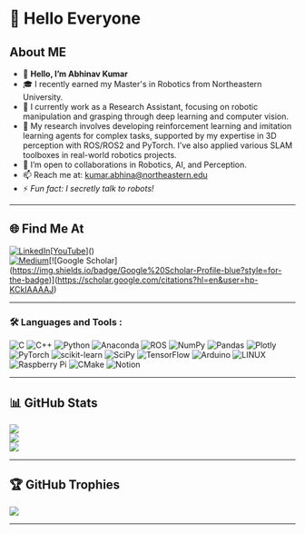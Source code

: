 # 🤖 Hello Everyone 
## About ME

- 👋 **Hello, I’m Abhinav Kumar**
- 🎓 I recently earned my Master's in Robotics from Northeastern University.
- 🔬 I currently work as a Research Assistant, focusing on robotic manipulation and grasping through deep learning and computer vision.
- 🔭 My research involves developing reinforcement learning and imitation learning agents for complex tasks, supported by my expertise in 3D perception with ROS/ROS2 and PyTorch. I’ve also applied various SLAM toolboxes in real-world robotics projects.
- 🤝 I’m open to collaborations in Robotics, AI, and Perception.
- 📫 Reach me at: [kumar.abhina@northeastern.edu](mailto:kumar.abhina@northeastern.edu)
- ⚡ *Fun fact: I secretly talk to robots!*
---

## 🌐 Find Me At

[![LinkedIn](https://img.shields.io/badge/LinkedIn-%230077B5.svg?logo=linkedin&logoColor=white)](https://www.linkedin.com/in/abhinav-kumar2000/)[[YouTube](https://img.shields.io/badge/YouTube-%23FF0000.svg?logo=YouTube&logoColor=white)]()  
[![Medium](https://img.shields.io/badge/Medium-%23000000.svg?logo=Medium&logoColor=white)]([https://medium.com/@RobuRishabh](https://medium.com/@abhinav6698))[![Google Scholar](https://img.shields.io/badge/Google%20Scholar-Profile-blue?style=for-the-badge)](https://scholar.google.com/citations?hl=en&user=hp-KCkIAAAAJ)

---

### :hammer_and_wrench: Languages and Tools :

![C](https://img.shields.io/badge/c-%2300599C.svg?style=for-the-badge&logo=c&logoColor=white) ![C++](https://img.shields.io/badge/c++-%2300599C.svg?style=for-the-badge&logo=c%2B%2B&logoColor=white) ![Python](https://img.shields.io/badge/python-3670A0?style=for-the-badge&logo=python&logoColor=ffdd54) ![Anaconda](https://img.shields.io/badge/Anaconda-%2344A833.svg?style=for-the-badge&logo=anaconda&logoColor=white) ![ROS](https://img.shields.io/badge/ros-%230A0FF9.svg?style=for-the-badge&logo=ros&logoColor=white) ![NumPy](https://img.shields.io/badge/numpy-%23013243.svg?style=for-the-badge&logo=numpy&logoColor=white) ![Pandas](https://img.shields.io/badge/pandas-%23150458.svg?style=for-the-badge&logo=pandas&logoColor=white) ![Plotly](https://img.shields.io/badge/Plotly-%233F4F75.svg?style=for-the-badge&logo=plotly&logoColor=white) ![PyTorch](https://img.shields.io/badge/PyTorch-%23EE4C2C.svg?style=for-the-badge&logo=PyTorch&logoColor=white) ![scikit-learn](https://img.shields.io/badge/scikit--learn-%23F7931E.svg?style=for-the-badge&logo=scikit-learn&logoColor=white) ![SciPy](https://img.shields.io/badge/SciPy-%230C55A5.svg?style=for-the-badge&logo=scipy&logoColor=%white) ![TensorFlow](https://img.shields.io/badge/TensorFlow-%23FF6F00.svg?style=for-the-badge&logo=TensorFlow&logoColor=white) ![Arduino](https://img.shields.io/badge/-Arduino-00979D?style=for-the-badge&logo=Arduino&logoColor=white) ![LINUX](https://img.shields.io/badge/Linux-FCC624?style=for-the-badge&logo=linux&logoColor=black) ![Raspberry Pi](https://img.shields.io/badge/-RaspberryPi-C51A4A?style=for-the-badge&logo=Raspberry-Pi) ![CMake](https://img.shields.io/badge/CMake-%23008FBA.svg?style=for-the-badge&logo=cmake&logoColor=white) ![Notion](https://img.shields.io/badge/Notion-%23000000.svg?style=for-the-badge&logo=notion&logoColor=white)

---

## 📊 GitHub Stats

![](https://github-readme-stats.vercel.app/api?username=kumar-abhina&theme=dark&hide_border=false&include_all_commits=false&count_private=false)  
![](https://github-readme-streak-stats.herokuapp.com/?user=kumar-abhina&theme=dark&hide_border=false)  
![](https://github-readme-stats.vercel.app/api/top-langs/?username=kumar-abhina&theme=dark&hide_border=false&include_all_commits=false&count_private=false&layout=compact)


---

## 🏆 GitHub Trophies

![](https://github-profile-trophy.vercel.app/?username=roburishabh&theme=radical&no-frame=false&no-bg=true&margin-w=4)

---
